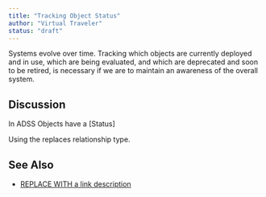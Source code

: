 ```yaml
---
title: "Tracking Object Status"
author: "Virtual Traveler"
status: "draft"
---
```

Systems evolve over time. Tracking which objects are currently deployed and in use, which are being evaluated, and which are deprecated and soon to be retired, is necessary if we are to maintain an awareness of the overall system. 

## Discussion 

In ADSS Objects have a [Status]

Using the replaces relationship type. 

## See Also

* [REPLACE WITH a link description](http://www.google.com) 
